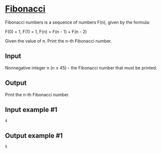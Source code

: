 # [Fibonacci](https://www.e-olymp.com/en/contests/9493/problems/83160)

Fibonacci numbers is a sequence of numbers F(n), given by the formula:

F(0) = 1, F(1) = 1, F(n) = F(n - 1) + F(n - 2)

Given the value of n. Print the n-th Fibonacci number.

## Input
Nonnegative integer n (n ≤ 45) - the Fibonacci number that must be printed.

## Output
Print the n-th Fibonacci number.

## Input example #1
```
4
```

## Output example #1
```
5
```
